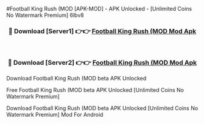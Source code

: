 #Football King Rush (MOD [APK-MOD] - APK Unlocked - [Unlimited Coins No Watermark Premium] 6lbv8



<div align="center">

<h3>🔴 Download [Server1] 👉👉 <a href="https://momento.my/?title=Football_King_Rush_(MOD">Football King Rush (MOD Mod Apk</a></h3><br>

<h3>🔴 Download [Server2] 👉👉 <a href="https://momento.my/?title=Football_King_Rush_(MOD">Football King Rush (MOD Mod Apk</a></h3>
</div>



Download Football King Rush (MOD beta APK Unlocked

Free Football King Rush (MOD beta APK Unlocked [Unlimited Coins No Watermark Premium]

Download Football King Rush (MOD beta APK Unlocked [Unlimited Coins No Watermark Premium] Mod For Android
